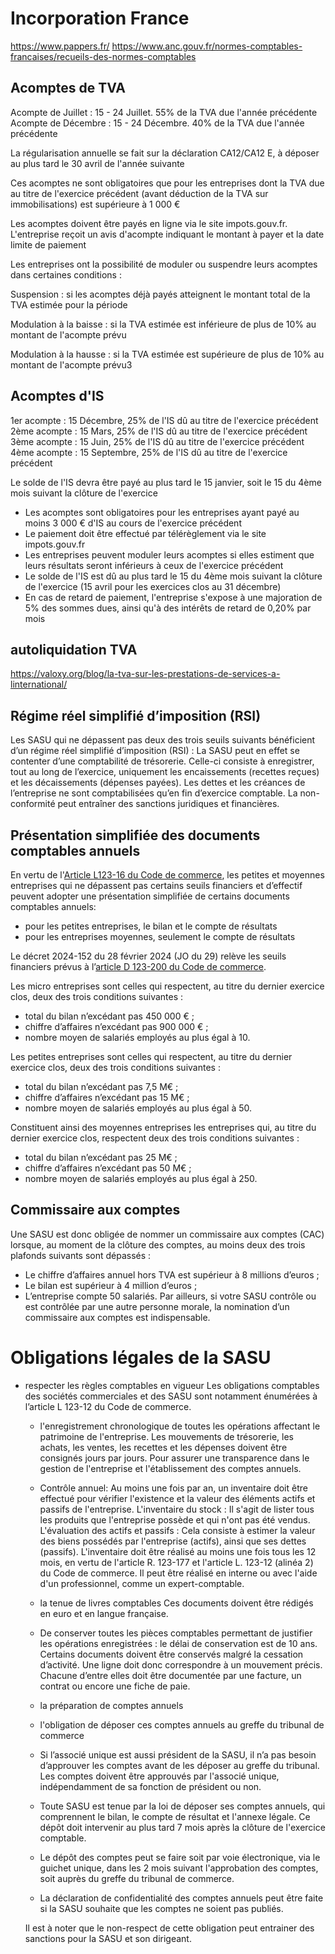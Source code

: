 # Incorporation France

https://www.pappers.fr/
https://www.anc.gouv.fr/normes-comptables-francaises/recueils-des-normes-comptables

## Acomptes de TVA
Acompte de Juillet  : 15 - 24 Juillet.  55% de la TVA due l'année précédente
Acompte de Décembre : 15 - 24 Décembre. 40% de la TVA due l'année précédente

La régularisation annuelle se fait sur la déclaration CA12/CA12 E, à déposer au plus tard le 30 avril de l'année suivante

Ces acomptes ne sont obligatoires que pour les entreprises dont la TVA due au titre de l'exercice précédent (avant déduction de la TVA sur immobilisations) est supérieure à 1 000 €

Les acomptes doivent être payés en ligne via le site impots.gouv.fr. L'entreprise reçoit un avis d'acompte indiquant le montant à payer et la date limite de paiement

Les entreprises ont la possibilité de moduler ou suspendre leurs acomptes dans certaines conditions :

Suspension : 
si les acomptes déjà payés atteignent le montant total de la TVA estimée pour la période

Modulation à la baisse : 
si la TVA estimée est inférieure de plus de 10% au montant de l'acompte prévu

Modulation à la hausse :
si la TVA estimée est supérieure de plus de 10% au montant de l'acompte prévu3


## Acomptes d'IS
1er acompte : 15 Décembre, 25% de l'IS dû au titre de l'exercice précédent
2ème acompte : 15 Mars, 25% de l'IS dû au titre de l'exercice précédent
3ème acompte : 15 Juin, 25% de l'IS dû au titre de l'exercice précédent
4ème acompte : 15 Septembre, 25% de l'IS dû au titre de l'exercice précédent

Le solde de l'IS devra être payé au plus tard le 15 janvier, soit le 15 du 4ème mois suivant la clôture de l'exercice

- Les acomptes sont obligatoires pour les entreprises ayant payé au moins 3 000 € d'IS au cours de l'exercice précédent
- Le paiement doit être effectué par télérèglement via le site impots.gouv.fr
- Les entreprises peuvent moduler leurs acomptes si elles estiment que leurs résultats seront inférieurs à ceux de l'exercice précédent
- Le solde de l'IS est dû au plus tard le 15 du 4ème mois suivant la clôture de l'exercice (15 avril pour les exercices clos au 31 décembre)
- En cas de retard de paiement, l'entreprise s'expose à une majoration de 5% des sommes dues, ainsi qu'à des intérêts de retard de 0,20% par mois

## autoliquidation TVA
https://valoxy.org/blog/la-tva-sur-les-prestations-de-services-a-linternational/

## Régime réel simplifié d’imposition (RSI)

Les SASU qui ne dépassent pas deux des trois seuils suivants bénéficient d’un régime réel simplifié d’imposition (RSI) : La SASU peut en effet se contenter d’une comptabilité de trésorerie. Celle-ci consiste à enregistrer, tout au long de l’exercice, uniquement les encaissements (recettes reçues) et les décaissements (dépenses payées). Les dettes et les créances de l’entreprise ne sont comptabilisées qu’en fin d’exercice comptable.
La non-conformité peut entraîner des sanctions juridiques et financières.


## Présentation simplifiée des documents comptables annuels

En vertu de l'[Article L123-16 du Code de commerce](https://www.legifrance.gouv.fr/codes/article_lc/LEGIARTI000038611029), les petites et moyennes entreprises qui ne dépassent pas certains seuils financiers et d’effectif peuvent adopter une présentation simplifiée de certains documents comptables annuels:
 - pour les petites entreprises, le bilan et le compte de résultats
 - pour les entreprises moyennes, seulement le compte de résultats

Le décret 2024-152 du 28 février 2024 (JO du 29) relève les seuils financiers prévus à l’[article D 123-200 du Code de commerce](https://www.legifrance.gouv.fr/codes/id/LEGIARTI000049216681/2024-03-04/#LEGIARTI000049216681).

Les micro entreprises sont celles qui respectent, au titre du dernier exercice clos, deux des trois conditions suivantes : 
- total du bilan n’excédant pas 450 000 € ; 
- chiffre d’affaires n’excédant pas 900 000 € ; 
- nombre moyen de salariés employés au plus égal à 10. 

Les petites entreprises sont celles qui respectent, au titre du dernier exercice clos, deux des trois conditions suivantes : 
- total du bilan n’excédant pas 7,5 M€ ; 
- chiffre d’affaires n’excédant pas 15 M€ ; 
- nombre moyen de salariés employés au plus égal à 50. 

Constituent ainsi des moyennes entreprises les entreprises qui, au titre du dernier exercice clos, respectent deux des trois conditions suivantes : 
- total du bilan n’excédant pas 25 M€ ; 
- chiffre d’affaires n’excédant pas 50 M€ ; 
- nombre moyen de salariés employés au plus égal à 250. 

## Commissaire aux comptes

Une SASU est donc obligée de nommer un commissaire aux comptes (CAC) lorsque, au moment de la clôture des comptes, au moins deux des trois plafonds suivants sont dépassés :
- Le chiffre d’affaires annuel hors TVA est supérieur à 8 millions d’euros ;
- Le bilan est supérieur à 4 million d’euros ;
- L’entreprise compte 50 salariés. 
Par ailleurs, si votre SASU contrôle ou est contrôlée par une autre personne morale, la nomination d’un commissaire aux comptes est indispensable.  


# Obligations légales de la SASU
- respecter les règles comptables en vigueur
Les obligations comptables des sociétés commerciales et des SASU sont notamment énumérées à l’article L 123-12 du Code de commerce. 
	- l'enregistrement chronologique de toutes les opérations affectant le patrimoine de l'entreprise.
	Les mouvements de trésorerie, les achats, les ventes, les recettes et les dépenses doivent être consignés jours par jours. Pour assurer une transparence dans le gestion de l'entreprise et l'établissement des comptes annuels.
	- Contrôle annuel: Au moins une fois par an, un inventaire doit être effectué pour vérifier l'existence et la valeur des éléments actifs et passifs de l'entreprise.
	L'inventaire du stock : Il s'agit de lister tous les produits que l'entreprise possède et qui n'ont pas été vendus.
	L'évaluation des actifs et passifs : Cela consiste à estimer la valeur des biens possédés par l'entreprise (actifs), ainsi que ses dettes (passifs).
	L'inventaire doit être réalisé au moins une fois tous les 12 mois, en vertu de l'article R. 123-177 et l'article L. 123-12 (alinéa 2) du Code de commerce. Il peut être réalisé en interne ou avec l'aide d'un professionnel, comme un expert-comptable.
	- la tenue de livres comptables
	 Ces documents doivent être rédigés en euro et en langue française. 
	- De conserver toutes les pièces comptables permettant de justifier les opérations enregistrées :  le délai de conservation est de 10 ans. Certains documents doivent être conservés malgré la cessation d’activité. 
	Une ligne doit donc correspondre à un mouvement précis. Chacune d’entre elles doit être documentée par une facture, un contrat ou encore une fiche de paie.
	- la préparation de comptes annuels
	- l'obligation de déposer ces comptes annuels au greffe du tribunal de commerce

	- Si l’associé unique est aussi président de la SASU, il n’a pas besoin d’approuver les comptes avant de les déposer au greffe du tribunal. Les comptes doivent être approuvés par l'associé unique, indépendamment de sa fonction de président ou non.

	- Toute SASU est tenue par la loi de déposer ses comptes annuels, qui comprennent le bilan, le compte de résultat et l'annexe légale. Ce dépôt doit intervenir au plus tard 7 mois après la clôture de l'exercice comptable. 
	
	- Le dépôt des comptes peut se faire soit par voie électronique, via le guichet unique, dans les 2 mois suivant l'approbation des comptes, soit auprès du greffe du tribunal de commerce.

	- La déclaration de confidentialité des comptes annuels peut être faite si la SASU souhaite que les comptes ne soient pas publiés.
	
	Il est à noter que le non-respect de cette obligation peut entrainer des sanctions pour la SASU et son dirigeant.
